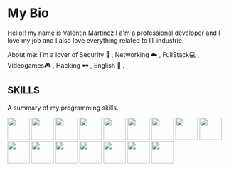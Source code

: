 # My Bio 
Hello!! my name is Valentin Martinez  I a'm a professional developer and I love my job and I also love everything related to IT industrie.

About me:
I´m a lover of Security 🔐 , Networking ☁️ ,  FullStack💻 , Videogames🎮 , Hacking 🕶 , English 📘 .

 

## SKILLS
 A summary of my programming skills.
 
<img src="https://cdn-icons-png.flaticon.com/512/919/919847.png" width="50"> <img src="https://cdn-icons-png.flaticon.com/512/5968/5968292.png" width="50">
<img src="https://cdn-icons-png.flaticon.com/512/732/732190.png" width="50">
<img src="https://cdn-icons-png.flaticon.com/512/732/732212.png" width="50">
<img src="https://cdn-icons-png.flaticon.com/512/5968/5968672.png" width="50">
<img src="https://cdn-icons-png.flaticon.com/512/5968/5968775.png" width="50">
<img src="https://raw.githubusercontent.com/sammwyy/sammwyy/master/skills/react.png" width="50">
<img src="https://raw.githubusercontent.com/sammwyy/sammwyy/master/skills/nodejs.png" width="50">
<img src="https://cdn-icons-png.flaticon.com/512/5968/5968332.png" width="50">
<img src="https://cdn-icons-png.flaticon.com/512/919/919840.png" width="50">
<img src="https://cdn-icons-png.flaticon.com/512/5968/5968313.png" width="50">
<img src="https://raw.githubusercontent.com/sammwyy/sammwyy/master/skills/mariadb.png" width="50">
<img src="https://raw.githubusercontent.com/sammwyy/sammwyy/master/skills/mongo.png" width="50">
<img src="https://raw.githubusercontent.com/sammwyy/sammwyy/master/skills/apache.png" width="50">
<img src="https://cdn-icons-png.flaticon.com/512/6124/6124995.png" width="50">
<img src="https://cdn-icons-png.flaticon.com/512/882/882730.png" width="50">
